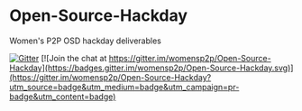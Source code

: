 # Open-Source-Hackday
Women's P2P OSD hackday deliverables

[![Gitter](https://img.shields.io/badge/chat-on%20gitter-ff006f.svg?style=flat-square)](https://gitter.im/womensp2p/Lobby) [![Join the chat at https://gitter.im/womensp2p/Open-Source-Hackday](https://badges.gitter.im/womensp2p/Open-Source-Hackday.svg)](https://gitter.im/womensp2p/Open-Source-Hackday?utm_source=badge&utm_medium=badge&utm_campaign=pr-badge&utm_content=badge)
